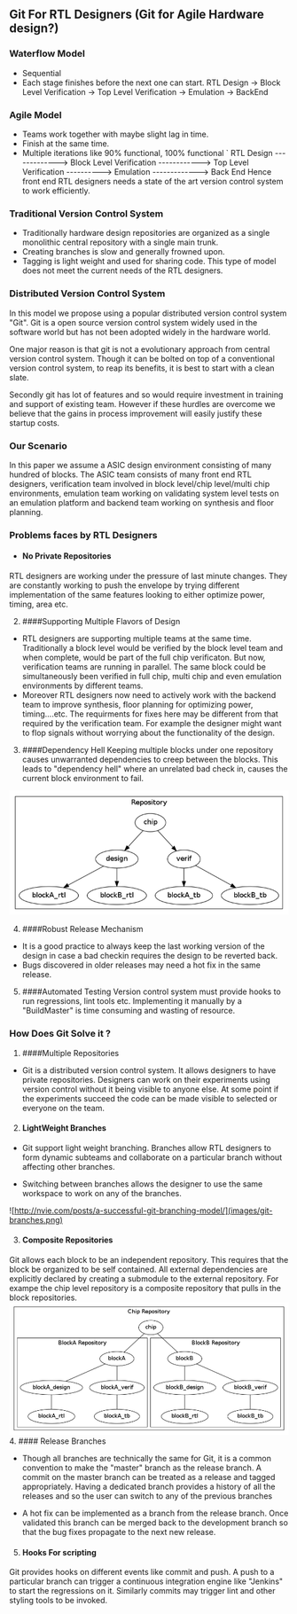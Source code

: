 ## Git For RTL Designers (Git for Agile Hardware design?)

### Waterflow Model
  * Sequential
  * Each stage finishes before the next one can start.
RTL Design -> Block Level Verification -> Top Level Verification -> Emulation -> BackEnd

### Agile Model
  * Teams work together with maybe slight lag in time.
  * Finish at the same time.
  * Multiple iterations like 90% functional, 100% functional
`
RTL Design -------------> Block Level Verification
            ------------> Top Level Verification
              ----------> Emulation
           -------------> Back End
Hence front end RTL designers needs a state of the art version control system to work efficiently.

### Traditional Version Control System
* Traditionally hardware design repositories are organized as a single monolithic central repository with a single main trunk. 
* Creating branches is slow and generally frowned upon. 
* Tagging is light weight and used for sharing code. This type of model does not meet the current needs of the RTL designers.

### Distributed Version Control System
In this model we propose using a popular distributed version control system "Git". Git is a open source version control system widely used in the software world but has not been adopted widely in the hardware world. 

One major reason is that git is not a evolutionary approach from central version control system. Though it can be bolted on top of a conventional version control system, to reap its benefits, it is best to start with a clean slate. 

Secondly git has lot of features and so would require investment in training and support of existing team. However if these hurdles are overcome we believe that the gains in process improvement will easily justify these startup costs.

### Our Scenario
In this paper we assume a ASIC design environment consisting of many hundred of blocks. The ASIC team consists of many front end RTL designers, verification team involved in block level/chip level/multi chip environments, emulation team working on validating system level tests on an emulation platform and backend team working on synthesis and floor planning. 


### Problems faces by RTL Designers

  * #### No Private Repositories
  RTL designers are working under the pressure of last minute changes. They are constantly working to push the envelope by trying different implementation of the same features looking to either optimize power, timing, area etc.

  2. ####Supporting Multiple Flavors of Design
  * RTL designers are supporting multiple teams at the same time. Traditionally a block level would be verified by the block level team and when complete, would be part of the full chip verificaton. But now, verification teams are running in parallel. The same block could be simultaneously been verified in full chip, multi chip and even emulation environments by different teams.
  * Moreover RTL designers now need to actively work with the backend team to improve synthesis, floor planning for optimizing power, timing....etc. The requirments for fixes here may be different from that required by the verification team. For example the designer might want to flop signals without worrying about the functionality of the design.

3. ####Dependency Hell
  Keeping multiple blocks under one repository causes unwarranted dependencies to creep between the blocks. This leads to "dependency hell" where an unrelated bad check in, causes the current block environment to fail.

![Traditional View](images/old_dir.png)

4. ####Robust Release Mechanism
  + It is a good practice to always keep the last working version of the design in case a bad checkin requires the design to be reverted back. 
  + Bugs discovered in older releases may need a hot fix in the same release.  

5. ####Automated Testing
  Version control system must provide hooks to run regressions, lint tools etc. Implementing it manually by a "BuildMaster" is time consuming and wasting of resource. 


### How Does Git Solve it ?
1. ####Multiple Repositories 
  * Git is a distributed version control system. It allows designers to have private repositories. Designers can work on their experiments using version control without it being visible to anyone else. At some point if the experiments succeed the code can be made visible to selected or everyone on the team.

2. #### LightWeight Branches
  + Git support light weight branching. Branches allow RTL designers to form dynamic subteams and collaborate on a particular branch without affecting other branches.

  + Switching between branches allows the designer to use the same workspace to work on any of the branches.

  ![http://nvie.com/posts/a-successful-git-branching-model/](images/git-branches.png)

3. #### Composite Repositories
  Git allows each block to be an independent repository. This requires that the block be organized to be self contained. All external dependencies are explicitly declared by creating a submodule to the external repository. For exampe the chip level repository is a composite repository that pulls in the block repositories.
![New Organization](images/new_dir.png)
4. #### Release Branches
  + Though all branches are technically the same for Git, it is a common convention to make the "master" branch as the release branch. A commit on the master branch can be treated as a release and tagged appropriately. Having a dedicated branch provides a history of all the releases and so the user can switch to any of the previous branches 
 
 + A hot fix can be implemented as a branch from the release branch. Once validated this branch can be merged back to the development branch so that the bug fixes propagate to the next new release. 

5. #### Hooks For scripting
  Git provides hooks on different events like commit and push. A push to a particular branch can trigger a continuous integration engine like "Jenkins" to start the regressions on it. Similarly commits may trigger lint and other styling tools to be invoked.
